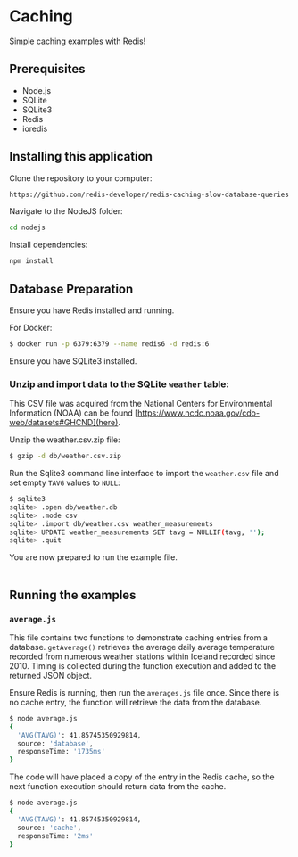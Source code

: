 # Caching
Simple caching examples with Redis!

## Prerequisites
- Node.js
- SQLite
- SQLite3
- Redis
- ioredis

## Installing this application

Clone the repository to your computer:

```bash
https://github.com/redis-developer/redis-caching-slow-database-queries
```

Navigate to the NodeJS folder:
```bash
cd nodejs
```

Install dependencies:
```bash
npm install 
```

## Database Preparation

Ensure you have Redis installed and running.

For Docker:
```bash
$ docker run -p 6379:6379 --name redis6 -d redis:6 
```

Ensure you have SQLite3 installed.

### Unzip and import data to the SQLite `weather` table:

This CSV file was acquired from the National Centers for Environmental Information (NOAA) can be found [https://www.ncdc.noaa.gov/cdo-web/datasets#GHCND](here).

Unzip the weather.csv.zip file:
```bash
$ gzip -d db/weather.csv.zip
```

Run the Sqlite3 command line interface to import the `weather.csv` file and set empty `TAVG` values to `NULL`:
```bash
$ sqlite3
sqlite> .open db/weather.db
sqlite> .mode csv
sqlite> .import db/weather.csv weather_measurements
sqlite> UPDATE weather_measurements SET tavg = NULLIF(tavg, '');
sqlite> .quit
```

You are now prepared to run the example file.
<br/>
<br/>

## Running the examples

### `average.js`

This file contains two functions to demonstrate caching entries from a database.  `getAverage()` retrieves the average daily average temperature recorded from numerous weather stations within Iceland recorded since 2010. Timing is collected during the function execution and added to the returned JSON object.

Ensure Redis is running, then run the `averages.js` file once.  Since there is no cache entry, the function will retrieve the data from the database.

```bash
$ node average.js
{
  'AVG(TAVG)': 41.85745350929814,
  source: 'database',
  responseTime: '1735ms'
}
```

The code will have placed a copy of the entry in the Redis cache, so the next function execution should return data from the cache.

```bash
$ node average.js
{
  'AVG(TAVG)': 41.85745350929814,
  source: 'cache',
  responseTime: '2ms'
}
```

